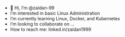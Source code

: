 - 👋 Hi, I’m @zaidan-99
- I’m interested in basic Linux Administration
- I’m currently learning Linux, Docker, and Kubernetes
- I’m looking to collaborate on ...
- How to reach me: linked.in/zaidan1999

<!---
zaidan-99/zaidan-99 is a ✨ special ✨ repository because its `README.md` (this file) appears on your GitHub profile.
You can click the Preview link to take a look at your changes.
--->

